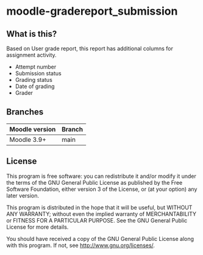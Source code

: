 # moodle-gradereport_submission #

## What is this? ##

Based on User grade report, this report has additional columns for assignment activity.
* Attempt number
* Submission status
* Grading status
* Date of grading
* Grader

## Branches ##

| Moodle version    | Branch |
|-------------------|--------|
| Moodle 3.9+       | main   |

## License ##

This program is free software: you can redistribute it and/or modify it under
the terms of the GNU General Public License as published by the Free Software
Foundation, either version 3 of the License, or (at your option) any later
version.

This program is distributed in the hope that it will be useful, but WITHOUT ANY
WARRANTY; without even the implied warranty of MERCHANTABILITY or FITNESS FOR A
PARTICULAR PURPOSE.  See the GNU General Public License for more details.

You should have received a copy of the GNU General Public License along with
this program.  If not, see <http://www.gnu.org/licenses/>.